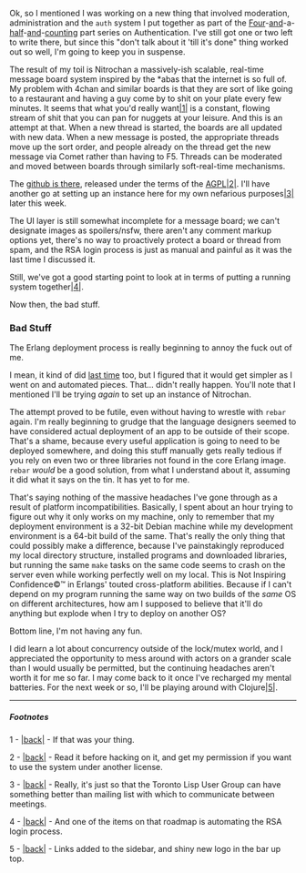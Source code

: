 Ok, so I mentioned I was working on a new thing that involved moderation, administration and the `auth` system I put together as part of the [Four](http://langnostic.blogspot.com/2012/06/authentication.html)-[and](http://langnostic.blogspot.com/2012/06/authentication-part-two.html)-a-[half](http://langnostic.blogspot.com/2012/06/authentication-part-three-rsa-basics.html)-[and](http://langnostic.blogspot.com/2012/06/authentication-authentication.html)-[counting](http://langnostic.blogspot.com/2012/07/authentication-part-45-authentication.html) part series on Authentication. I've still got one or two left to write there, but since this "don't talk about it 'till it's done" thing worked out so well, I'm going to keep you in suspense.

The result of my toil is Nitrochan a massively-ish scalable, real-time message board system inspired by the *abas that the internet is so full of. My problem with 4chan and similar boards is that they are sort of like going to a restaurant and having a guy come by to shit on your plate every few minutes. It seems that what you'd really want<a name="note-Mon-Aug-20-123316EDT-2012"></a>[|1|](#foot-Mon-Aug-20-123316EDT-2012) is a constant, flowing stream of shit that you can pan for nuggets at your leisure. And this is an attempt at that. When a new thread is started, the boards are all updated with new data. When a new message is posted, the appropriate threads move up the sort order, and people already on the thread get the new message via Comet rather than having to F5. Threads can be moderated and moved between boards through similarly soft-real-time mechanisms.

The [github is there](https://github.com/Inaimathi/nitrochan), released under the terms of the [AGPL](https://github.com/Inaimathi/nitrochan/blob/master/LICENSE.txt)<a name="note-Mon-Aug-20-123321EDT-2012"></a>[|2|](#foot-Mon-Aug-20-123321EDT-2012). I'll have another go at setting up an instance here for my own nefarious purposes<a name="note-Mon-Aug-20-123328EDT-2012"></a>[|3|](#foot-Mon-Aug-20-123328EDT-2012) later this week.

The UI layer is still somewhat incomplete for a message board; we can't designate images as spoilers/nsfw, there aren't any comment markup options yet, there's no way to proactively protect a board or thread from spam, and the RSA login process is just as manual and painful as it was the last time I discussed it.

Still, we've got a good starting point to look at in terms of putting a running system together<a name="note-Mon-Aug-20-123341EDT-2012"></a>[|4|](#foot-Mon-Aug-20-123341EDT-2012).

Now then, the bad stuff.

### Bad Stuff

The Erlang deployment process is really beginning to annoy the fuck out of me.

I mean, it kind of did [last time](http://langnostic.blogspot.ca/2012/06/not-building-erlang-apps.html) too, but I figured that it would get simpler as I went on and automated pieces. That... didn't really happen. You'll note that I mentioned I'll be trying *again* to set up an instance of Nitrochan.

The attempt proved to be futile, even without having to wrestle with `rebar` again. I'm really beginning to grudge that the language designers seemed to have considered actual deployment of an app to be outside of their scope. That's a shame, because every useful application is going to need to be deployed somewhere, and doing this stuff manually gets really tedious if you rely on even two or three libraries not found in the core Erlang image. `rebar` *would* be a good solution, from what I understand about it, assuming it did what it says on the tin. It has yet to for me.

That's saying nothing of the massive headaches I've gone through as a result of platform incompatibilities. Basically, I spent about an hour trying to figure out why it only works on my machine, only to remember that my deployment environment is a 32-bit Debian machine while my development environment is a 64-bit build of the same. That's really the only thing that could possibly make a difference, because I've painstakingly reproduced my local directory structure, installed programs and downloaded libraries, but running the same `make` tasks on the same code seems to crash on the server even while working perfectly well on my local. This is Not Inspiring Confidence©™ in Erlangs' touted cross-platform abilities. Because if I can't depend on my program running the same way on two builds of the *same* OS on different architectures, how am I supposed to believe that it'll do anything but explode when I try to deploy on another OS?

Bottom line, I'm not having any fun.

I did learn a lot about concurrency outside of the lock/mutex world, and I appreciated the opportunity to mess around with actors on a grander scale than I would usually be permitted, but the continuing headaches aren't worth it for me so far. I may come back to it once I've recharged my mental batteries. For the next week or so, I'll be playing around with Clojure<a name="note-Mon-Aug-20-123616EDT-2012"></a>[|5|](#foot-Mon-Aug-20-123616EDT-2012).

* * *
##### Footnotes
1 - <a name="foot-Mon-Aug-20-123316EDT-2012"></a>[|back|](#note-Mon-Aug-20-123316EDT-2012) - If that was your thing.

2 - <a name="foot-Mon-Aug-20-123321EDT-2012"></a>[|back|](#note-Mon-Aug-20-123321EDT-2012) - Read it before hacking on it, and get my permission if you want to use the system under another license.

3 - <a name="foot-Mon-Aug-20-123328EDT-2012"></a>[|back|](#note-Mon-Aug-20-123328EDT-2012) - Really, it's just so that the Toronto Lisp User Group can have something better than mailing list with which to communicate between meetings.

4 - <a name="foot-Mon-Aug-20-123341EDT-2012"></a>[|back|](#note-Mon-Aug-20-123341EDT-2012) - And one of the items on that roadmap is automating the RSA login process.

5 - <a name="foot-Mon-Aug-20-123616EDT-2012"></a>[|back|](#note-Mon-Aug-20-123616EDT-2012) - Links added to the sidebar, and shiny new logo in the bar up top.
